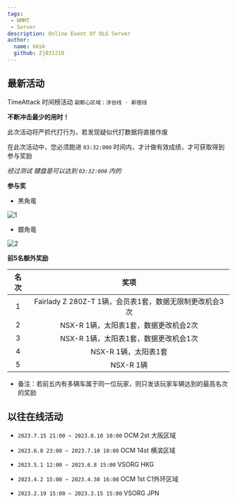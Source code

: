 ```yaml
---
tags: 
 - WMMT
 - Server
description: Online Event Of OLG Server
author:
  name: kKsk
  github: Zj031210
---
```


## 最新活动

TimeAttack 时间榜活动 `副都心区域：涉谷线 · 新宿线`  

**不断冲击最少的用时！**  

此次活动将严抓代打行为，若发现疑似代打数据将直接作废  

在此次活动中，您必须跑进 `03:32:000` 时间内，才计做有效成绩，才可获取得到参与奖励  

*经过测试 键盘是可以达到 `03:32:000` 内的*  

**参与奖**

- 黒角竜

![1](https://pic.imgdb.cn/item/64d4641e1ddac507cc0619a5.png)

- 銀角竜

![2](https://pic.imgdb.cn/item/64d4641e1ddac507cc0619bd.png)

**前5名额外奖励**

<div class="table-wrapper" markdown="block">

| **名次** | **奖项**                                     |
|:------:|:------------------------------------------:|
| 1      | Fairlady Z 280Z-T 1辆，会员表1套，数据无限制更改机会3次      |
| 2      | NSX-R 1辆，太阳表1套，数据更改机会2次 |
| 3      | NSX-R 1辆，太阳表1套，数据更改机会1次 |
| 4      | NSX-R 1辆，太阳表1套 |
| 5      | NSX-R 1辆 |

</div>

- 备注：若前五内有多辆车属于同一位玩家，则只发该玩家车辆达到的最高名次的奖励

## 以往在线活动

- `2023.7.15 21:00 ~ 2023.8.10 10:00` OCM 2st 大阪区域

- `2023.6.8 23:00 ~ 2023.7.10 10:00`  OCM 14st 横滨区域

- `2023.5.1 12:00 ~ 2023.6.8 15:00`  VSORG HKG

- `2023.4.2 15:00 ~ 2023.4.30 16:00`  OCM 1st C1外环区域  

- `2023.2.19 15:00 ~ 2023.3.15 15:00`  VSORG JPN